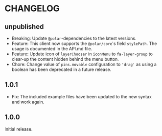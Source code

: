 # CHANGELOG

## unpublished

- Breaking: Update `@polar`-dependencies to the latest versions.
- Feature: This client now supports the `@polar/core`'s field `stylePath`. The usage is documented in the API.md file.
- Feature: Update icon of `layerChooser` in `iconMenu` to `fa-layer-group` to clear-up the content hidden behind the menu button.
- Chore: Change value of `pins.movable` configuration to `'drag'` as using a boolean has been deprecated in a future release.

## 1.0.1

- Fix: The included example files have been updated to the new syntax and work again.

## 1.0.0

Initial release.
